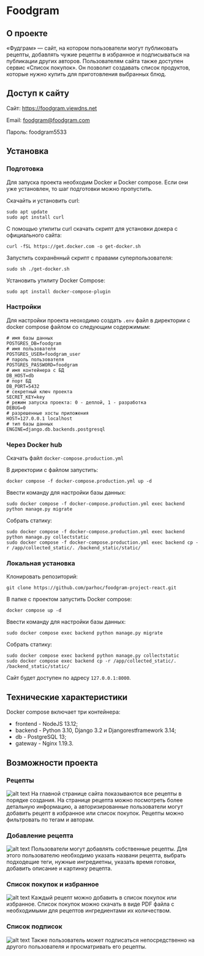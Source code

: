 # Foodgram

## О проекте
«Фудграм» — сайт, на котором пользователи могут публиковать рецепты, добавлять чужие рецепты в избранное и подписываться на публикации других авторов. Пользователям сайта также доступен сервис «Список покупок». Он позволит создавать список продуктов, которые нужно купить для приготовления выбранных блюд.
## Доступ к сайту
Сайт: https://foodgram.viewdns.net

Email: foodgram@foodgram.com

Пароль: foodgram5533
## Установка
### Подготовка
Для запуска проекта необходим Docker и Docker compose. Если они уже установлен, то шаг подготовки можно пропустить.

Скачайть и установить curl:
```
sudo apt update
sudo apt install curl
```
С помощью утилиты curl скачать скрипт для установки докера с официального сайта:
```
curl -fSL https://get.docker.com -o get-docker.sh
```
Запустить сохранённый скрипт с правами суперпользователя:
```
sudo sh ./get-docker.sh
```
Установить утилиту Docker Compose:
```
sudo apt install docker-compose-plugin
```
### Настройки
Для настройки проекта неоходимо создать `.env` файл в директории с docker compose файлом со следующим содержимым:
```
# имя базы данных
POSTGRES_DB=foodgram
# имя пользователя
POSTGRES_USER=foodgram_user
# пароль пользователя
POSTGRES_PASSWORD=foodgram
# имя контейнера с БД
DB_HOST=db
# порт БД
DB_PORT=5432
# секретный ключ проекта
SECRET_KEY=key
# режим запуска проекта: 0 - деплой, 1 - разработка
DEBUG=0
# разрешенные хосты приложения
HOST=127.0.0.1 localhost
# тип базы данных
ENGINE=django.db.backends.postgresql
```
### Через Docker hub
Скачать файл ``docker-compose.production.yml``

В директории с файлом запустить:
```
docker compose -f docker-compose.production.yml up -d
```
Ввести команду для настройки базы данных:
```
sudo docker compose -f docker-compose.production.yml exec backend python manage.py migrate
```
Собрать статику:
```
sudo docker compose -f docker-compose.production.yml exec backend python manage.py collectstatic
sudo docker compose -f docker-compose.production.yml exec backend cp -r /app/collected_static/. /backend_static/static/
```
### Локальная установка
Клонировать репозиторий:
```
git clone https://github.com/parhoc/foodgram-project-react.git
```
В папке с проектом запустить Docker compose:
```
docker compose up -d
```
Ввести команду для настройки базы данных:
```
sudo docker compose exec backend python manage.py migrate
```
Собрать статику:
```
sudo docker compose exec backend python manage.py collectstatic
sudo docker compose exec backend cp -r /app/collected_static/. /backend_static/static/
```
Сайт будет доступен по адресу `127.0.0.1:8000`.
## Технические характеристики
Docker compose включает три контейнера:
* frontend - NodeJS 13.12;
* backend - Python 3.10, Django 3.2 и Djangorestframework 3.14;
* db - PostgreSQL 13;
* gateway - Nginx 1.19.3.
## Возможности проекта
### Рецепты
![alt text](https://pictures.s3.yandex.net/resources/S16_01_1692340098.png)
На главной странице сайта показываются все рецепты в порядке создания. На странице рецепта можно посмотреть более детальную информацию, а авторизированные пользователи могут добавить рецепт в избранное или список покупок. Рецепты можно фильтровать по тегам и авторам.
### Добавление рецепта
![alt text](https://pictures.s3.yandex.net/resources/S16_09_1_1692340285.png)
Пользователи могут добавлять собственные рецепты. Для этого пользователю необходимо указать названи рецепта, выбрать подходещие теги, нужные ингредиетны, указать время готовки, добавить описание и картинку рецепта.
### Список покупок и избранное
![alt text](https://pictures.s3.yandex.net/resources/S16_07_1692340247.png)
Каждый рецепт можно добавить в список покупок или избранное. Список покупок можно скачать в виде PDF файла с необходимыми для рецептов ингредиентами их количеством.
### Список подписок
![alt text](https://pictures.s3.yandex.net/resources/S16_05_1692340215.png)
Также пользователь может подписаться непосредственно на другого пользователя и просматривать его рецепты.
